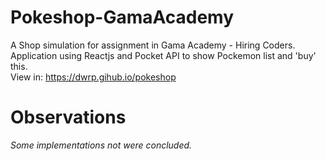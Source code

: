 # Pokeshop-GamaAcademy

A Shop simulation for assignment in Gama Academy - Hiring Coders. <br />
Application using Reactjs and Pocket API to show Pockemon list and 'buy' this. <br />
View in: https://dwrp.gihub.io/pokeshop

# Observations

_Some implementations not were concluded._
